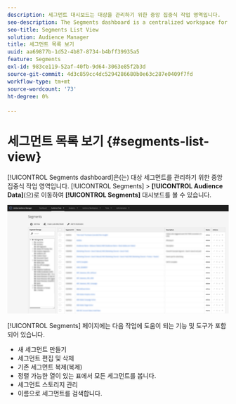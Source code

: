 ```yaml
---
description: 세그먼트 대시보드는 대상을 관리하기 위한 중앙 집중식 작업 영역입니다.
seo-description: The Segments dashboard is a centralized workspace for managing destinations.
seo-title: Segments List View
solution: Audience Manager
title: 세그먼트 목록 보기
uuid: aa69877b-1d52-4b87-8734-b4bff39935a5
feature: Segments
exl-id: 983ce119-52af-40fb-9d64-3063e85f2b3d
source-git-commit: 4d3c859cc4dc5294286680b0e63c287e0409f7fd
workflow-type: tm+mt
source-wordcount: '73'
ht-degree: 0%

---
```


# 세그먼트 목록 보기 {#segments-list-view}

[!UICONTROL Segments dashboard]은(는) 대상 세그먼트를 관리하기 위한 중앙 집중식 작업 영역입니다. [!UICONTROL Segments] > **[!UICONTROL Audience Data]**(으)로 이동하여 **[!UICONTROL Segments]** 대시보드를 볼 수 있습니다.

![세그먼트-대시보드](assets/segments-dashboard.png)

[!UICONTROL Segments] 페이지에는 다음 작업에 도움이 되는 기능 및 도구가 포함되어 있습니다.

* 새 세그먼트 만들기
* 세그먼트 편집 및 삭제
* 기존 세그먼트 복제(복제)
* 정렬 가능한 열이 있는 표에서 모든 세그먼트를 봅니다.
* 세그먼트 스토리지 관리
* 이름으로 세그먼트를 검색합니다.
